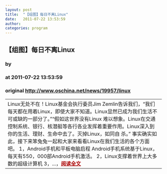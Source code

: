```yaml
---
layout: post
title:  "【组图】每日不离Linux"
date:   2011-07-22 13:53:59
author: 
categories: program
---
```


## 【组图】每日不离Linux
### by 
### at 2011-07-22 13:53:59
### original <http://www.oschina.net/news/19957/linux>

<table width="100%"><tr>
						<td valign="top">Linux无处不在！Linux基金会执行委员Jim Zemlin告诉我们，“我们每天都在用着Linux，即使大家不知道。Linux显然已成为我们生活不可或缺的一部分了。”“假如这世界没有Linux 难以想象。Linux在交通控制系统、银行、核潜艇等各行各业发挥着重要作用。Linux深入到你的生活、理财、生命中去了。灭掉Linux，如同自 杀。” 事实确实如此，接下来笨兔兔一起和大家来看看Linux在我们生活的各个方面吧。 1，Android手机和平板电脑启程 Android手机系统基于Linux，每天有550，000部Android手机激活。 2，Linux支撑着世界上大多数的超级计算机 3，...，<a href="http://www.oschina.net/news/19957/linux?from=rss" style="font-weight:bold;color:#a00">阅读全文</a></td>
			</tr></table>
